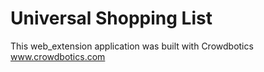 # Universal Shopping List

This web_extension application was built with Crowdbotics www.crowdbotics.com
